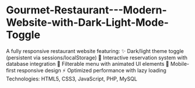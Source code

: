 # Gourmet-Restaurant---Modern-Website-with-Dark-Light-Mode-Toggle
A fully responsive restaurant website featuring: ✨ Dark/light theme toggle (persistent via sessions/localStorage) 📅 Interactive reservation system with database integration 🍝 Filterable menu with animated UI elements 📱 Mobile-first responsive design ⚡ Optimized performance with lazy loading  Technologies: HTML5, CSS3, JavaScript, PHP, MySQL
